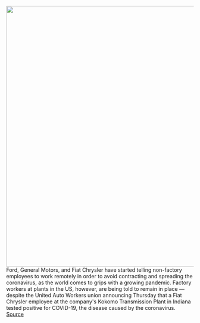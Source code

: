 <img src='https://cdn.vox-cdn.com/thumbor/3OyaQquu4qjKoafkr0V-oG9e1Mw=/0x0:5605x3737/1200x800/filters:focal(2355x1421:3251x2317)/cdn.vox-cdn.com/uploads/chorus_image/image/66498551/1042097446.jpg.0.jpg' width='700px' /><br/>
Ford, General Motors, and Fiat Chrysler have started telling non-factory employees to work remotely in order to avoid contracting and spreading the coronavirus, as the world comes to grips with a growing pandemic. Factory workers at plants in the US, however, are being told to remain in place — despite the United Auto Workers union announcing Thursday that a Fiat Chrysler employee at the company's Kokomo Transmission Plant in Indiana tested positive for COVID-19, the disease caused by the coronavirus.
<a href='https://www.theverge.com/2020/3/13/21178309/automakers-ford-gm-fca-coronavirus-covid-19-remote-work-factory'> Source <a/>